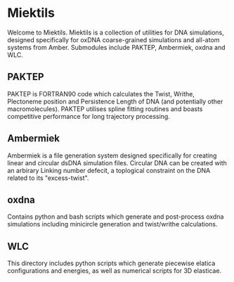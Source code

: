 # Miektils

Welcome to Miektils. Miektils is a collection of utilities for DNA simulations, designed specifically for oxDNA coarse-grained simulations and all-atom systems from Amber. Submodules include PAKTEP, Ambermiek, oxdna and WLC.


## PAKTEP

PAKTEP is FORTRAN90 code which calculates the Twist, Writhe, Plectoneme position and Persistence Length of DNA (and potentially other macromolecules). PAKTEP utilises spline fitting routines and boasts competitive performance for long trajectory processing.



## Ambermiek

Ambermiek is a file generation system designed specifically for creating linear and circular dsDNA simulation files. Circular DNA can be created with an arbirary Linking number defecit, a toplogical constraint on the DNA related to its "excess-twist".

## oxdna

Contains python and bash scripts which generate and post-process oxdna simulations including minicircle generation and twist/writhe calculations.

## WLC

This directory includes python scripts which generate piecewise elatica configurations and energies, as well as numerical scripts for 3D elasticae.
